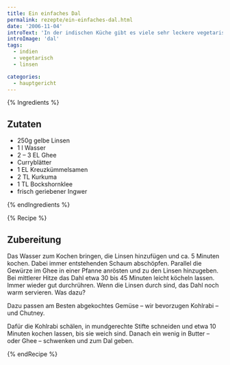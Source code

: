 ```yaml
---
title: Ein einfaches Dal
permalink: rezepte/ein-einfaches-dal.html
date: '2006-11-04'
introText: 'In der indischen Küche gibt es viele sehr leckere vegetarische oder gar vegane Gerichte. Im Gegensatz zur deutschen Küche ist allerdings das Konzept des Tellergerichts eher unbekannt. Man isst normalerweise mehrere Gerichte zusammen und im Normalfall bekommt die ganze Tischgesellschaft eine grosse Auswahl an Gerichten, die sie sich dann individuell zusammenstellen. So essen meine Frau und ich sehr gerne das Linsengericht Dal und dazu ein schönes Chutney sowie noch gekochtes Gemüse, bevorzugt Kohlrabi.'
introImage: 'dal'
tags:
  - indien
  - vegetarisch
  - linsen

categories:
  - hauptgericht
---
```



{% Ingredients %}

## Zutaten

- 250g gelbe Linsen
- 1 l Wasser
- 2 – 3 EL Ghee
- Curryblätter
- 1 EL Kreuzkümmelsamen
- 2 TL Kurkuma
- 1 TL Bockshornklee
- frisch geriebener Ingwer

{% endIngredients %}

{% Recipe %}

## Zubereitung

Das Wasser zum Kochen bringen, die Linsen hinzufügen und ca. 5 Minuten kochen. Dabei immer entstehenden Schaum abschöpfen. Parallel die Gewürze im Ghee in einer Pfanne anrösten und zu den Linsen hinzugeben. Bei mittlerer Hitze das Dahl etwa 30 bis 45 Minuten leicht köcheln lassen. Immer wieder gut durchrühren. Wenn die Linsen durch sind, das Dahl noch warm servieren.
Was dazu?

Dazu passen am Besten abgekochtes Gemüse – wir bevorzugen Kohlrabi – und Chutney.

Dafür die Kohlrabi schälen, in mundgerechte Stifte schneiden und etwa 10 Minuten kochen lassen, bis sie weich sind. Danach ein wenig in Butter – oder Ghee – schwenken und zum Dal geben.

{% endRecipe %}


